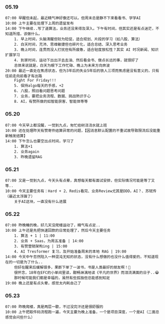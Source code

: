 
### 05.19

	07:00 早醒但未起，最近精气神好像还可以。但周末总是静不下来看看书、学学AI
	10:00 上午主要在处理下上周的遗留发布
	14:00 下午继续..写了道算法，业务还没来得及深入。下午有时间，但其实还是有点迷茫，不知道所措，该做什么。
		1. 早上时间，头脑清醒但较为短促，适合规划、片段的学习（如八股、算法）
		2. 白天时间，充沛、思维敏捷但也碎片化，适合总结、深入思考业务
		3. 晚上时间，连贯而没人打扰但有所疲惫，适合轻度放松性？其实 AI 时况新闻、知识扩展学习
		4. 到家时间，运动下出出汗去去油、然后看会书、做点长远的事，就很好了
		总体来说就是，白天为眼下工作忙碌、晚上为未来方向奔波
	20:00 最近一直处在焦虑状态，但为3年后的失业5年后的铁人三项而焦虑是没有意义的，只有往前走向前看才有出路
		Fight For Friday!!!
		5. 保持algo每天的手感，+2
		6. 八股，照旧看问题思考问题
		7. 业务，要把业务流程、数据、挑战熟识于心
		8. AI，有赞所做的如智能获客、智能体等等


### 05.20

	07:00 今天早上都没醒，一觉到九点，匆忙给树浇浇水就上班
	10:00 还在处理昨天有赞寄件结算异常的问题，【因消息默认配置的不重试故导致限流后没能重新触发结算】
	14:00 下午怎么也要空出点时间，学习了
		1. 算法+1
		2. 业务again
		3. 昨晚遗留RAG

### 05.21

	07:00 又是一觉到九点，今天头有点晕，真想每天都有面试安排，但实际情况可能是等了又等..
	10:00 今天主要任务有：Hard + 2、Redis看完、业务Review尤其是DDD，AI？、苏轼传（最近太浮躁了）
		关于AI这块，一直没有什么进展

### 05.22

	07:00 昨晚睡的晚，好几天没爬楼运动了，精气有点足..
	10:00 上午还是先把快速回款的日常处理了，然后今天主要任务
		1. 算法 + 1 | 11:00
		2. 业务 + Saas，为周五准备 | 14:00
		3. 有赞营销架构ing | 15:00
		4. AI Tresformer 复习，及开始准备周末的本地 RAG | 19:00
	14:00 今天中午忽然陷入一种混沌无知的状态，没有什么想做的也没什么值得爱的，不知道现在的一切是为了什么..
		但好在醒来后缓解很多，果断下单了一波书，书是人类最好的朋友啊！📖
		很怀念，18年在EFC的小单间里读，酣畅淋漓地读《平凡的世界》而泪流满面的日子..😭
		那时候可能我们都是幸福的，虽然有些孤独但总能感到知足
	19:00 晚上还是有点头晕，感觉太内耗自己了

### 05.23

	07:00 昨晚爬楼，真是两层一歇，不过没完汗还是很舒服的
	10:00 上午把取件码流程跑一遍，今天主要为晚上准备，一个是项目深度，一个是AI（二面总感觉会问些什么）